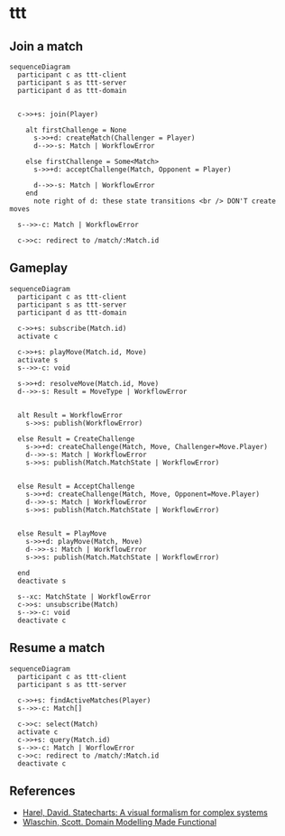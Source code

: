 # ttt

## Join a match

```mermaid
sequenceDiagram
  participant c as ttt-client
  participant s as ttt-server
  participant d as ttt-domain


  c->>+s: join(Player)

    alt firstChallenge = None
      s->>+d: createMatch(Challenger = Player)
      d-->>-s: Match | WorkflowError

    else firstChallenge = Some<Match>
      s->>+d: acceptChallenge(Match, Opponent = Player)

      d-->>-s: Match | WorkflowError
    end
      note right of d: these state transitions <br /> DON'T create moves

  s-->>-c: Match | WorkflowError

  c->>c: redirect to /match/:Match.id
```



## Gameplay

```mermaid
sequenceDiagram
  participant c as ttt-client
  participant s as ttt-server
  participant d as ttt-domain

  c->>+s: subscribe(Match.id)
  activate c

  c->>+s: playMove(Match.id, Move)
  activate s
  s-->>-c: void

  s->>+d: resolveMove(Match.id, Move)
  d-->>-s: Result = MoveType | WorkflowError


  alt Result = WorkflowError
    s->>s: publish(WorkflowError)

  else Result = CreateChallenge
    s->>+d: createChallenge(Match, Move, Challenger=Move.Player)
    d-->>-s: Match | WorkflowError
    s->>s: publish(Match.MatchState | WorkflowError)


  else Result = AcceptChallenge
    s->>+d: createChallenge(Match, Move, Opponent=Move.Player)
    d-->>-s: Match | WorkflowError
    s->>s: publish(Match.MatchState | WorkflowError)


  else Result = PlayMove
    s->>+d: playMove(Match, Move)
    d-->>-s: Match | WorkflowError
    s->>s: publish(Match.MatchState | WorkflowError)

  end
  deactivate s

  s--xc: MatchState | WorkflowError
  c->>s: unsubscribe(Match)
  s-->>-c: void
  deactivate c
```

## Resume a match

```mermaid
sequenceDiagram
  participant c as ttt-client
  participant s as ttt-server

  c->>+s: findActiveMatches(Player)
  s-->>-c: Match[]

  c->>c: select(Match)
  activate c
  c->>+s: query(Match.id)
  s-->>-c: Match | WorflowError
  c->>c: redirect to /match/:Match.id
  deactivate c
```

## References

- [Harel, David. Statecharts: A visual formalism for complex systems](http://www.inf.ed.ac.uk/teaching/courses/seoc/2004_2005/resources/statecharts.pdf)
- [Wlaschin, Scott. Domain Modelling Made Functional](https://fsharpforfunandprofit.com/books/)
